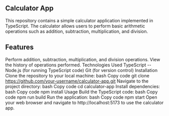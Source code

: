 ## Calculator App

This repository contains a simple calculator application implemented in TypeScript. The calculator allows users to perform basic arithmetic operations such as addition, subtraction, multiplication, and division.

## Features

Perform addition, subtraction, multiplication, and division operations.
View the history of operations performed.
Technologies Used
TypeScript
-- Node.js (for running TypeScript code)
Git (for version control)
Installation
Clone the repository to your local machine:
bash
Copy code
git clone https://github.com/your-username/calculator-app.git
Navigate to the project directory:
bash
Copy code
cd calculator-app
Install dependencies:
bash
Copy code
npm install
Usage
Build the TypeScript code:
bash
Copy code
npm run build
Run the application:
bash
Copy code
npm start
Open your web browser and navigate to http://localhost:5173 to use the calculator app.
